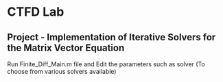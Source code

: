 # CTFD Lab

## Project - Implementation of Iterative Solvers for the Matrix Vector Equation
Run Finite_Diff_Main.m file and Edit the parameters such as solver (To choose from various solvers available)
